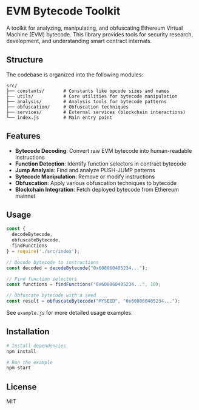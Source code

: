 # EVM Bytecode Toolkit

A toolkit for analyzing, manipulating, and obfuscating Ethereum Virtual Machine (EVM) bytecode. This library provides tools for security research, development, and understanding smart contract internals.

## Structure

The codebase is organized into the following modules:

```
src/
├── constants/       # Constants like opcode sizes and names
├── utils/           # Core utilities for bytecode manipulation
├── analysis/        # Analysis tools for bytecode patterns
├── obfuscation/     # Obfuscation techniques
├── services/        # External services (blockchain interactions)
└── index.js         # Main entry point
```

## Features

- **Bytecode Decoding**: Convert raw EVM bytecode into human-readable instructions
- **Function Detection**: Identify function selectors in contract bytecode
- **Jump Analysis**: Find and analyze PUSH-JUMP patterns
- **Bytecode Manipulation**: Remove or modify instructions
- **Obfuscation**: Apply various obfuscation techniques to bytecode
- **Blockchain Integration**: Fetch deployed bytecode from Ethereum mainnet

## Usage

```javascript
const { 
  decodeBytecode,
  obfuscateBytecode,
  findFunctions
} = require('./src/index');

// Decode bytecode to instructions
const decoded = decodeBytecode("0x608060405234...");

// Find function selectors
const functions = findFunctions("0x608060405234...", 10);

// Obfuscate bytecode with a seed
const result = obfuscateBytecode("MYSEED", "0x608060405234...");
```

See `example.js` for more detailed usage examples.

## Installation

```bash
# Install dependencies
npm install

# Run the example
npm start
```

## License

MIT 